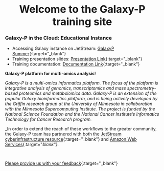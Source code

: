 
<center><big>

# Welcome to the Galaxy-P training site

</center ></big>

### **Galaxy-P in the Cloud: Educational Instance**

- Accessing Galaxy instance on JetStream: [GalaxyP Summer](http://z.umn.edu/galaxypsummer){:target="_blank"}
- Training presentation slides: [Presentation Link](){:target="_blank"}
- Training documentation: [Documentation Link](){:target="_blank"}

**Galaxy-P platform for multi-omics analysis!**

_Galaxy-P is a multi-omics informatics platform. The focus of the platform is integrative analysis of genomics, transcriptomics and mass spectrometry-based proteomics and metabolomics data. Galaxy-P is an extension of the popular Galaxy bioinformatics platform, and is being actively developed by the Griffin research group at the University of Minnesota in collaboration with the Minnesota Supercomputing Institute.  The project is funded by the National Science Foundation and the National Cancer Institute’s Informatics Technology for Cancer Research program._

_In order to extend the reach of these workflows to the greater community, the Galaxy-P team has partnered with both the [JetStream cyberinfrastructure resource](http://jetstream-cloud.org/){:target="_blank"} and [Amazon Web Services](https://aws.amazon.com){:target="_blank"}._  


<br>

[Please provide us with your feedback](https://z.umn.edu/asms2017fb){:target="_blank"}
